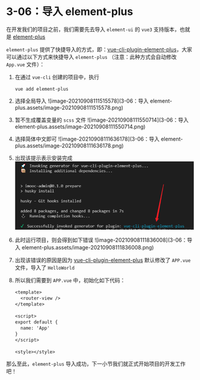 # 3-06：导入 element-plus 

在开发我们的项目之前，我们需要先去导入 `element-ui` 的 `vue3` 支持版本，也就是 [element-plus](http://element-plus.org/#/zh-CN)

`element-plus` 提供了快捷导入的方式，即：[vue-cli-plugin-element-plus](https://github.com/element-plus/vue-cli-plugin-element-plus)，大家可以通过以下方式来快捷导入 `element-plus` （注意：此种方式会自动修改 `App.vue` 文件）：

1. 在通过 `vue-cli` 创建的项目中，执行 

   ```
   vue add element-plus
   ```

2. 选择全局导入
   ![image-20210908111515578](3-06：导入 element-plus.assets/image-20210908111515578.png)

3. 暂不生成覆盖变量的 `scss` 文件
   ![image-20210908111550714](3-06：导入 element-plus.assets/image-20210908111550714.png)

4. 选择简体中文即可
   ![image-20210908111636178](3-06：导入 element-plus.assets/image-20210908111636178.png)

5. 出现该提示表示安装完成
   <img src="3-06：导入 element-plus.assets/image-20210908111752361.png" alt="image-20210908111752361" />

6. 此时运行项目，则会得到如下错误
   ![image-20210908111836008](3-06：导入 element-plus.assets/image-20210908111836008.png)

7. 出现该错误的原因是因为 [vue-cli-plugin-element-plus](https://github.com/element-plus/vue-cli-plugin-element-plus) 默认修改了 `APP.vue` 文件，导入了 `HelloWorld`

8. 所以我们需要到 `APP.vue` 中，初始化如下代码：

   ```vue
   <template>
     <router-view />
   </template>
   
   <script>
   export default {
     name: 'App'
   }
   </script>
   
   <style></style>
   
   ```

   

那么至此，`element-plus` 导入成功，下一小节我们就正式开始项目的开发工作吧！